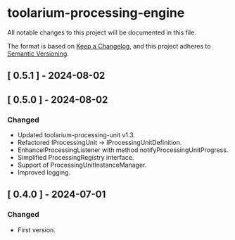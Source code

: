 # toolarium-processing-engine

All notable changes to this project will be documented in this file.

The format is based on [Keep a Changelog](https://keepachangelog.com/en/1.0.0/),
and this project adheres to [Semantic Versioning](https://semver.org/spec/v2.0.0.html).

## [ 0.5.1 ] - 2024-08-02

## [ 0.5.0 ] - 2024-08-02
### Changed
- Updated toolarium-processing-unit v1.3.
- Refactored IProcessingUnit -> IProcessingUnitDefinition.
- EnhanceIProcessingListener with method notifyProcessingUnitProgress.
- Simplified ProcessingRegistry interface.
- Support of ProcessingUnitInstanceManager.
- Improved logging.

## [ 0.4.0 ] - 2024-07-01
### Changed
- First version.
